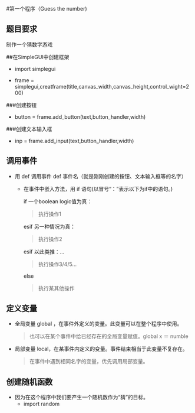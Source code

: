 
#第一个程序（Guess the number)

## 题目要求
  制作一个猜数字游戏

##在SimpleGUI中创建框架
* import simplegui

* frame = simplegui,creatframe(title,canvas_width,canvas_height,control_wight=200)

###创建按钮 
* button = frame.add_button(text,button_handler,width)

###创建文本输入框
* inp = frame.add_input(text,button_handler,width) 

## 调用事件
* 用 def 调用事件
  def 事件名（就是刚刚创建的按钮、文本输入框等的名字）
  * 在事件中嵌入方法，用 if 语句(以冒号“：”表示以下为if中的语句。)
  
    if 一个boolean logic值为真：
     >执行操作1
   
    esif 另一种情况为真：
     >执行操作2   
    
    esif 以此类推：...
     >执行操作3/4/5...
    
    else
     >执行某其他操作

## 定义变量
* 全局变量 global ，在事件外定义的变量。此变量可以在整个程序中使用。
  >也可以在某个事件中给已经存在的全局变量赋值。global x ＝ numble
  
* 局部变量 local，在某事件内定义的变量。事件结束相当于此变量不复存在。
  >在事件中遇到相同名字的变量，优先调用局部变量。
  
## 创建随机函数
* 因为在这个程序中我们要产生一个随机数作为“猜”的目标。  
  * import random
